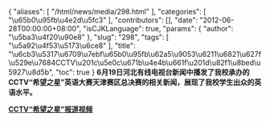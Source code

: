 {
    "aliases": [
        "/html/news/media/298.html"
    ],
    "categories": [
        "\u65b0\u95fb\u4e2d\u5fc3"
    ],
    "contributors": [],
    "date": "2012-06-28T00:00:00+08:00",
    "isCJKLanguage": true,
    "params": {
        "author": "\u5ba3\u4f20\u90e8"
    },
    "slug": "298",
    "tags": [
        "\u5a92\u4f53\u5173\u6ce8"
    ],
    "title": "\u6cb3\u5317\u6709\u7ebf\u65b0\u95fb\u62a5\u9053\u6211\u6821\u627f\u529e\u7684CCTV\u201c\u5e0c\u671b\u4e4b\u661f\u201d\u82f1\u8bed\u5927\u8d5b",
    "toc": true
}
**6月19日河北有线电视台新闻中播发了我校承办的CCTV“希望之星”英语大赛天津赛区总决赛的相关新闻，展现了我校学生出众的英语水平。**

**[CCTV“希望之星”报道视频](http://www.tfls.cn/flv/201206282.mpg)**

